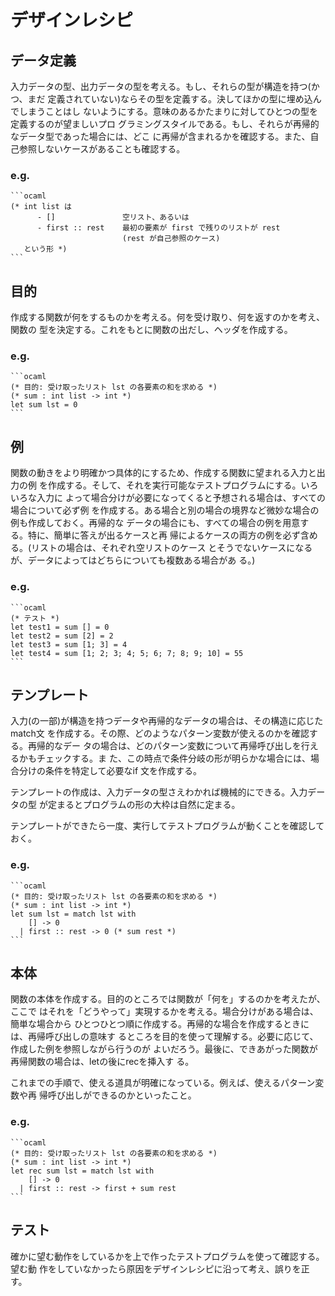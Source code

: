 デザインレシピ
==============

データ定義
----------

入力データの型、出力データの型を考える。もし、それらの型が構造を持つ(かつ、まだ
定義されていない)ならその型を定義する。決してほかの型に埋め込んでしまうことはし
ないようにする。意味のあるかたまりに対してひとつの型を定義するのが望ましいプロ
グラミングスタイルである。もし、それらが再帰的なデータ型であった場合には、どこ
に再帰が含まれるかを確認する。また、自己参照しないケースがあることも確認する。

### e.g.

    ```ocaml
    (* int list は
          - []               空リスト、あるいは
          - first :: rest    最初の要素が first で残りのリストが rest
                             (rest が自己参照のケース)
       という形 *)
    ```


目的
----

作成する関数が何をするものかを考える。何を受け取り、何を返すのかを考え、関数の
型を決定する。これをもとに関数の出だし、ヘッダを作成する。

### e.g.

    ```ocaml
    (* 目的: 受け取ったリスト lst の各要素の和を求める *)
    (* sum : int list -> int *)
    let sum lst = 0
    ```


例
--

関数の動きをより明確かつ具体的にするため、作成する関数に望まれる入力と出力の例
を作成する。そして、それを実行可能なテストプログラムにする。いろいろな入力に
よって場合分けが必要になってくると予想される場合は、すべての場合について必ず例
を作成する。ある場合と別の場合の境界など微妙な場合の例も作成しておく。再帰的な
データの場合にも、すべての場合の例を用意する。特に、簡単に答えが出るケースと再
帰によるケースの両方の例を必ず含める。(リストの場合は、それぞれ空リストのケース
とそうでないケースになるが、データによってはどちらについても複数ある場合があ
る。)

### e.g.

    ```ocaml
    (* テスト *)
    let test1 = sum [] = 0
    let test2 = sum [2] = 2
    let test3 = sum [1; 3] = 4
    let test4 = sum [1; 2; 3; 4; 5; 6; 7; 8; 9; 10] = 55
    ```


テンプレート
------------

入力(の一部)が構造を持つデータや再帰的なデータの場合は、その構造に応じたmatch文
を作成する。その際、どのようなパターン変数が使えるのかを確認する。再帰的なデー
タの場合は、どのパターン変数について再帰呼び出しを行えるかもチェックする。ま
た、この時点で条件分岐の形が明らかな場合には、場合分けの条件を特定して必要なif
文を作成する。

テンプレートの作成は、入力データの型さえわかれば機械的にできる。入力データの型
が定まるとプログラムの形の大枠は自然に定まる。

テンプレートができたら一度、実行してテストプログラムが動くことを確認しておく。

### e.g.

    ```ocaml
    (* 目的: 受け取ったリスト lst の各要素の和を求める *)
    (* sum : int list -> int *)
    let sum lst = match lst with
        [] -> 0
      | first :: rest -> 0 (* sum rest *)
    ```


本体
----

関数の本体を作成する。目的のところでは関数が「何を」するのかを考えたが、ここで
はそれを「どうやって」実現するかを考える。場合分けがある場合は、簡単な場合から
ひとつひとつ順に作成する。再帰的な場合を作成するときには、再帰呼び出しの意味す
るところを目的を使って理解する。必要に応じて、作成した例を参照しながら行うのが
よいだろう。最後に、できあがった関数が再帰関数の場合は、letの後にrecを挿入す
る。

これまでの手順で、使える道具が明確になっている。例えば、使えるパターン変数や再
帰呼び出しができるのかといったこと。

### e.g.

    ```ocaml
    (* 目的: 受け取ったリスト lst の各要素の和を求める *)
    (* sum : int list -> int *)
    let rec sum lst = match lst with
        [] -> 0
      | first :: rest -> first + sum rest
    ```


テスト
------

確かに望む動作をしているかを上で作ったテストプログラムを使って確認する。望む動
作をしていなかったら原因をデザインレシピに沿って考え、誤りを正す。

